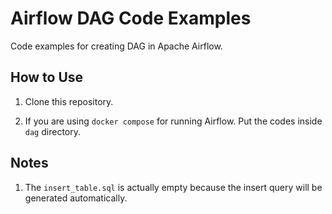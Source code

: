 # Airflow DAG Code Examples

Code examples for creating DAG in Apache Airflow.

## How to Use

1. Clone this repository.

2. If you are using `docker compose` for running Airflow. Put the codes inside `dag` directory.

## Notes

1. The `insert_table.sql` is actually empty because the insert query will be generated automatically.
